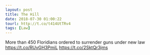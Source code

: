 ```yaml
---
layout: post
title: The Hill
date: 2018-07-30 01:00:22
tourl: http://t.co/t414UtTRv4
tags: [Law]
---
```

More than 450 Floridians ordered to surrender guns under new law https://t.co/RUvGH3PmiL https://t.co/2SktQr3jms